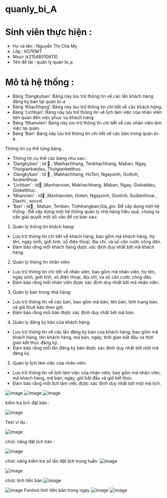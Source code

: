 # quanly_bi_A

# Sinh viên thực hiện :
- Họ và tên : Nguyễn Thị Chà My
- Lớp : K57KMT
- Mssv :k215480106110
- Tên đề tài : quản lý quán bi_a
# Mô tả hệ thống :
-	Bảng ‘Dangkyban’: Bảng này lưu trữ thông tin về các lần khách hàng đăng ký bàn tại quán bi-a
-	Bảng ‘Khachhang’: Bảng này lưu trữ thông tin chi tiết về các khách hàng.
-	Bảng ‘Lichban’: Bảng này lưu trữ thông tin về lịch làm việc của nhân viên liên quan đến việc phục vụ khách hàng.
-	Bảng ‘Nhanvien’: Bảng này lưu trữ thông tin chi tiết về các nhân viên làm việc tại quán.
-	Bảng ‘Ban’: Bảng này lưu trữ thông tin chi tiết về các bàn trong quán bi-a.

Thông tin cụ thể từng bảng :
-	Thông tin cụ thể các bảng như sau :
-	‘Dangkyban’ : Id  🔑 , Makhachhang, Tenkhachhang, Maban, Ngay, Thoigianbatdau, Thoigianketthuc.
-	‘Dangkyban’ : Id 🔑 , Makhachhang, HoTen, Ngaysinh, Goitinh, Sodienthoai.
-	‘Lichban’ : Id🔑 ,Manhanvien, Makhachhang, Maban, Ngay, Giobatdau, Gioketthuc.
-	‘Nhanvien’ : Id🔑 ,Manhanvien, Hoten, Ngaysinh, Gioitinh, Sodienthoai , Diachi , soccd.
-	‘Ban’ : Id🔑 , Maban, Tenban, Tinhtrangban,Gia_gio.
Để xây dựng một hệ thống :
	Để xây dựng một hệ thống quản lý nhà hàng hiệu quả, chúng ta cần giải quyết một số vấn đề cơ bản sau:
1.	Quản lý thông tin khách hàng:
-	Lưu trữ thông tin chi tiết về khách hàng, bao gồm mã khách hàng, họ tên, ngày sinh, giới tính, số điện thoại, địa chỉ, và số căn cước công dân.
-	Đảm bảo rằng mỗi khách hàng được xác định duy nhất bởi mã khách hàng.
2.	Quản lý thông tin nhân viên:
-	Lưu trữ thông tin chi tiết về nhân viên, bao gồm mã nhân viên, họ tên, ngày sinh, giới tính, số điện thoại, địa chỉ, và số căn cước công dân.
-	Đảm bảo rằng mỗi nhân viên được xác định duy nhất bởi mã nhân viên.
3.	Quản lý bàn trong nhà hàng:
-	Lưu trữ thông tin về các bàn, bao gồm mã bàn, tên bàn, tình trạng bàn, và giá thuê bàn theo giờ.
-	Đảm bảo rằng mỗi bàn được xác định duy nhất bởi mã bàn.
4.	Quản lý đăng ký bàn của khách hàng:
-	Lưu trữ thông tin về các lần đăng ký bàn của khách hàng, bao gồm mã khách hàng, tên khách hàng, mã bàn, ngày, thời gian bắt đầu và thời gian kết thúc đăng ký.
-	Đảm bảo rằng mỗi lần đăng ký bàn được xác định duy nhất bởi một mã đăng ký.
5.	Quản lý lịch làm việc của nhân viên:
-	Lưu trữ thông tin về lịch làm việc của nhân viên, bao gồm mã nhân viên, mã khách hàng, mã bàn, ngày, giờ bắt đầu và giờ kết thúc.
-	Đảm bảo rằng mỗi lịch làm việc được xác định duy nhất bởi một mã lịch.




![image](https://github.com/mycutedangiuuuuuuu/quanly_bi_A/assets/168768223/66955842-7a41-4f78-b1f5-c4788cb89a84)
![image](https://github.com/mycutedangiuuuuuuu/quanly_bi_A/assets/168768223/8cd9bf90-d8e6-424c-9daf-64b0149feeac)
![image](https://github.com/mycutedangiuuuuuuu/quanly_bi_A/assets/168768223/5494bfde-da59-48df-96ad-ff22c8da499d)

kiểm tra lịch đặt bàn :

![image](https://github.com/mycutedangiuuuuuuu/quanly_bi_A/assets/168768223/9e9d91ae-cf11-4d65-beca-4b94a1f90503)

Test ví dụ :

![image](https://github.com/mycutedangiuuuuuuu/quanly_bi_A/assets/168768223/b37b4ddc-ee29-4053-9901-48ede59ab634)

chức năng đặt lịch bàn :

![image](https://github.com/mycutedangiuuuuuuu/quanly_bi_A/assets/168768223/080e0a8c-a081-4b80-9812-c3c71b5d005c)

chức năng kiểm tra số lần đặt lịch trong tuần:
![image](https://github.com/mycutedangiuuuuuuu/quanly_bi_A/assets/168768223/5bbfcb6b-23bb-40fe-8556-55ccd4b2b956)

![image](https://github.com/mycutedangiuuuuuuu/quanly_bi_A/assets/168768223/96bf02fe-9edb-457f-b0d7-e1105e9fbc0c)

chức tính tiền bàn 
![image](https://github.com/mycutedangiuuuuuuu/quanly_bi_A/assets/168768223/8e2868e0-760a-465a-ad8c-f832291fe215)

![image](https://github.com/mycutedangiuuuuuuu/quanly_bi_A/assets/168768223/d6d25fd1-ced9-444b-ad1e-3322c83581e5)
Funtion tính tiền bàn trong ngày 
![image](https://github.com/mycutedangiuuuuuuu/quanly_bi_A/assets/168768223/f5c907a5-334a-4e16-9055-6dc86f2b56db)
![image](https://github.com/mycutedangiuuuuuuu/quanly_bi_A/assets/168768223/a83dfe28-ca8b-487f-8618-0d6b7c45111b)










